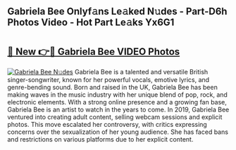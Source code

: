 ## Gabriela Bee Onlyf𝚊ns Le𝚊ked N𝚞des - Part-D6h Photos Video - Hot Part Le𝚊ks Yx6G1

# <h2><a href="http://ab79520.deff.icu/?id=Gabriela+Bee">🔗 New 👉🔴 Gabriela Bee VIDEO Photos</a></h2>

[![Gabriela Bee N𝚞des](https://i.imgur.com/rIISA9y.gif)](http://ab79520.deff.icu/?id=Gabriela+Bee)
Gabriela Bee is a talented and versatile British singer-songwriter, known for her powerful vocals, emotive lyrics, and genre-bending sound. Born and raised in the UK, Gabriela Bee has been making waves in the music industry with her unique blend of pop, rock, and electronic elements. With a strong online presence and a growing fan base, Gabriela Bee is an artist to watch in the years to come. In 2019, Gabriela Bee ventured into creating adult content, selling webcam sessions and explicit photos. This move escalated her controversy, with critics expressing concerns over the sexualization of her young audience. She has faced bans and restrictions on various platforms due to her explicit content.
